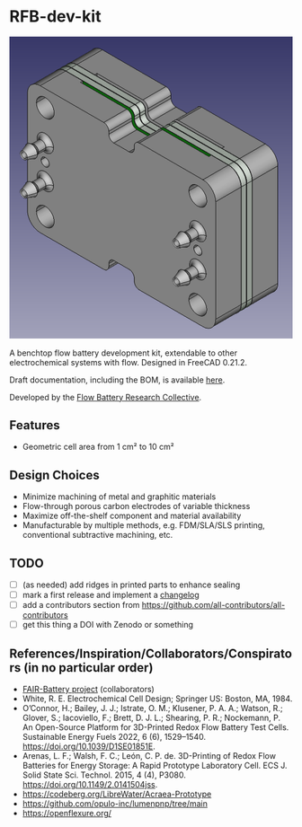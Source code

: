 # RFB-dev-kit

![FreeCAD view of assembled cell](image.png)

A benchtop flow battery development kit, extendable to other electrochemical systems with flow.
Designed in FreeCAD 0.21.2.

Draft documentation, including the BOM, is available [here](https://kirkpsmith.codeberg.page/rfb-dev-kit/).

Developed by the [Flow Battery Research Collective](https://opencollective.com/fbrc).

## Features
- Geometric cell area from 1 cm² to 10 cm²

## Design Choices
- Minimize machining of metal and graphitic materials
- Flow-through porous carbon electrodes of variable thickness
- Maximize off-the-shelf component and material availability
- Manufacturable by multiple methods, e.g. FDM/SLA/SLS printing, conventional subtractive machining, etc.

## TODO
- [ ] (as needed) add ridges in printed parts to enhance sealing
- [ ] mark a first release and implement a [changelog](https://keepachangelog.com/en/1.1.0/)
- [ ] add a contributors section from https://github.com/all-contributors/all-contributors
- [ ] get this thing a DOI with Zenodo or something

## References/Inspiration/Collaborators/Conspirators (in no particular order)
- [FAIR-Battery project](https://github.com/SanliFaez/FAIR-Battery) (collaborators)
- White, R. E. Electrochemical Cell Design; Springer US: Boston, MA, 1984.
- O’Connor, H.; Bailey, J. J.; Istrate, O. M.; Klusener, P. A. A.; Watson, R.; Glover, S.; Iacoviello, F.; Brett, D. J. L.; Shearing, P. R.; Nockemann, P. An Open-Source Platform for 3D-Printed Redox Flow Battery Test Cells. Sustainable Energy Fuels 2022, 6 (6), 1529–1540. https://doi.org/10.1039/D1SE01851E.
- Arenas, L. F.; Walsh, F. C.; León, C. P. de. 3D-Printing of Redox Flow Batteries for Energy Storage: A Rapid Prototype Laboratory Cell. ECS J. Solid State Sci. Technol. 2015, 4 (4), P3080. https://doi.org/10.1149/2.0141504jss.
- https://codeberg.org/LibreWater/Acraea-Prototype
- https://github.com/opulo-inc/lumenpnp/tree/main
- https://openflexure.org/
